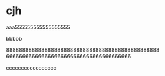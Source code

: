 # cjh

aaa555555555555555555


bbbbb

888888888888888888888888888888888888888888888888
666666666666666666666666666666666666666



ccccccccccccccccc
